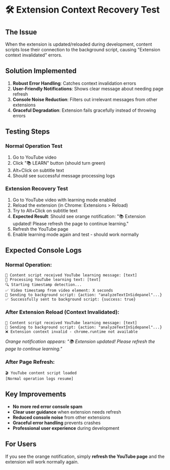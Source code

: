 # 🛠️ Extension Context Recovery Test

## The Issue
When the extension is updated/reloaded during development, content scripts lose their connection to the background script, causing "Extension context invalidated" errors.

## Solution Implemented
1. **Robust Error Handling**: Catches context invalidation errors
2. **User-Friendly Notifications**: Shows clear message about needing page refresh
3. **Console Noise Reduction**: Filters out irrelevant messages from other extensions
4. **Graceful Degradation**: Extension fails gracefully instead of throwing errors

## Testing Steps

### Normal Operation Test
1. Go to YouTube video
2. Click "📚 LEARN" button (should turn green)
3. Alt+Click on subtitle text
4. Should see successful message processing logs

### Extension Recovery Test
1. Go to YouTube video with learning mode enabled
2. Reload the extension (in Chrome: Extensions > Reload)
3. Try to Alt+Click on subtitle text
4. **Expected Result**: Should see orange notification: "📚 Extension updated! Please refresh the page to continue learning."
5. Refresh the YouTube page
6. Enable learning mode again and test - should work normally

## Expected Console Logs

### Normal Operation:
```
🔔 Content script received YouTube learning message: [text]
📨 Processing YouTube learning text: [text]
🔍 Starting timestamp detection...
✅ Video timestamp from video element: X seconds
🚀 Sending to background script: {action: "analyzeTextInSidepanel"...}
✅ Successfully sent to background script: {success: true}
```

### After Extension Reload (Context Invalidated):
```
🔔 Content script received YouTube learning message: [text]
🚀 Sending to background script: {action: "analyzeTextInSidepanel"...}
❌ Extension context invalid - chrome.runtime not available
```
*Orange notification appears: "📚 Extension updated! Please refresh the page to continue learning."*

### After Page Refresh:
```
🎬 YouTube content script loaded
[Normal operation logs resume]
```

## Key Improvements
- **No more red error console spam**
- **Clear user guidance** when extension needs refresh
- **Reduced console noise** from other extensions
- **Graceful error handling** prevents crashes
- **Professional user experience** during development

## For Users
If you see the orange notification, simply **refresh the YouTube page** and the extension will work normally again.